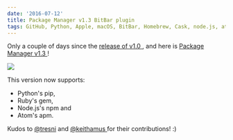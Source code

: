 ```yaml
---
date: '2016-07-12'
title: Package Manager v1.3 BitBar plugin
tags: GitHub, Python, Apple, macOS, BitBar, Homebrew, Cask, node.js, atom, apm, npm, ruby, gem, pip
---
```


Only a couple of days since the [release of v1.0
]({filename}/2016/package-manager-plugin-bitbar.md), and here
is [Package Manager v1.3
](https://getbitbar.com/plugins/Dev/MetaPackageManager/meta_package_manager.7h.py)!

![]({attach}package_manager_v13_screenshot.png)

This version now supports:

- Python's pip,
- Ruby's gem,
- Node.js's npm and
- Atom's apm.

Kudos to [@tresni](https://github.com/tresni) and [@keithamus
](https://github.com/keithamus) for their contributions! :)
